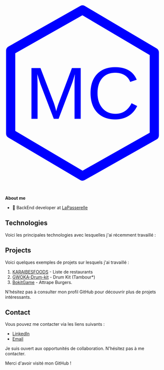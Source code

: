 

<p align="center"><a href="https://matthcorvo.github.io/PortfolioDevWeb/"><svg style=" color:blue;fill: none;" xmlns="http://www.w3.org/2000/svg" role="img" viewBox="0 0 84 96">
                        <title>Logo</title>
                        <g transform="translate(-8.000000, -2.000000)">
                            <g transform="translate(11.000000, 5.000000)">
                                <polygon id="Shape" stroke="currentColor" stroke-width="5" stroke-linecap="round"
                                    stroke-linejoin="round" points="39 0 0 22 0 67 39 90 78 68 78 23"></polygon>
                                <text x="8" y="59" font-size="40" font-family="Arial" fill="currentColor">MC</text>
                            </g>
                        </g>
                    </svg>

</a></p>

<br />


**About me**

- 💼 BackEnd developer at [LaPasserelle](https://www.lapasserelle.school/)

## Technologies

Voici les principales technologies avec lesquelles j'ai récemment travaillé :


## Projects

Voici quelques exemples de projets sur lesquels j'ai travaillé :

1. [KARAIBESFOODS](https://matthcorvo.github.io/KARAIBESFOODS/) - Liste de restaurants
2. [GWOKA-Drum-kit](https://matthcorvo.github.io/Mon-GWOKA-Drum-kit/) - Drum Kit (Tambour*)
3. [BokitGame](https://matthcorvo.github.io/BokitGame/) - Attrape Burgers.

N'hésitez pas à consulter mon profil GitHub pour découvrir plus de projets intéressants.

## Contact

Vous pouvez me contacter via les liens suivants :

- [LinkedIn](https://www.linkedin.com/in/corvomatthieu/)
- [Email](promatthcorvo@gmail.com)

Je suis ouvert aux opportunités de collaboration. N'hésitez pas à me contacter.

Merci d'avoir visité mon GitHub !
